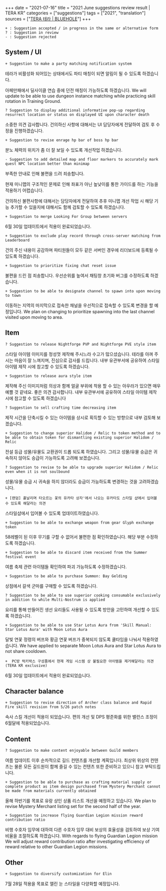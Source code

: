 +++
date = "2021-07-16"
title = "2021 June suggestions review result | TERA KR"
categories = ["suggestions"]
tags = ["2021", "translation"]
sources = ["[TERA 테라 | BLUEHOLE](https://playtera.co.kr/news/devnotes/482)"]
+++

```
+ : Suggestion accepted / in progress in the same or alternative form 
? : Suggestion in review
- : Suggestion rejected
```

## System / UI

```
+ Suggestion to make a party matching notification system
```

테라가 비활성화 되어있는 상태에서도 파티 매칭이 되면 알림이 될 수 있도록 하겠습니다.

아페만패에서 딜사이클 연습 중에 던전 매칭이 가능하도록 하겠습니다.
We will update to be able to use dungeon instance matching while practicing skill rotation in Training Ground.

```
? Suggestion to display additional informative pop-up regarding resurrect location or status on displayed UI upon character death
```

소중한 의견 감사합니다. 건의하신 사항에 대해서는 UI 담당자에게 전달하여 검토 후 수정을 진행하겠습니다.

```
+ Suggestion to revise enrage hp bar of boss hp bar
```

분노 체력의 위치가 좀 더 잘 보일 수 있도록 개선작업 하겠습니다.

```
- Suggestion to add detailed map and floor markers to accurately mark quest NPC location better than minimap
``` 

부족한 안내로 인해 불편을 드려 죄송합니다.

현재 미니맵의 구조적인 문제로 인해 좌표가 아닌 높낮이를 통한 가이드를 하는 기능을 적용하기 어렵습니다.

건의하신 불편사항에 대해서는 담당자에게 전달하여 추후 미니맵 개선 작업 시 해당 기능 추가할 수 있을지에 대해서도 함께 검토할 수 있도록 하겠습니다.

```
+ Suggestion to merge Looking For Group between servers
```

6월 30일 업데이트에서 적용이 완료되었습니다.

```
+ Suggestion to exclude play record through cross-server matching from Leaderboard
```

건의 주신 내용이 공감하며 파티원들이 모두 같은 서버인 경우에 리더보드에 등록될 수 있도록 하겠습니다.

```
+ Suggestion to prioritize fixing chat reset issue
```

불편을 드린 점 죄송합니다. 우선순위를 높여서 채팅창 초기화 버그를 수정하도록 하겠습니다.

```
+ Suggestion to be able to designate channel to spawn into upon moving to town
```

이동하는 지역의 마지막으로 접속한 채널을 우선적으로 접속할 수 있도록 변경을 할 예정입니다.
We plan on changing to prioritize spawning into the last channel visited upon moving to area.

## Item

```
? Suggestion to release Nightforge PVP and Nightforge PVE style item 
```

스타일 아이템 이미지를 정성껏 제작해 주시느라 수고가 많으셨습니다. 테라를 아껴 주시는 마음이 잘 느껴지며, 진심으로 감사를 드립니다. 내부 유관부서에 공유하여 스타일 아이템 제작 시에 참고할 수 있도록 하겠습니다.

```
+ Suggestion to release aura style item
```

제작해 주신 이미지처럼 의상과 함께 얼굴 부위에 착용 할 수 있는 아우라가 있으면 매우 예쁠 것 같네요. 좋은 의견 감사합니다. 내부 유관부서에 공유하여 스타일 아이템 제작 시에 참고할 수 있도록 하겠습니다

```
? Suggestion to sell crafting time decreasing item
```

제작 시간을 단축시킬 수 있는 아이템을 상시로 획득할 수 있는 방향으로 내부 검토해 보겠습니다.

```
+ Suggestion to change superior Halidom / Relic to token method and to be able to obtain token for dismantling existing superior Halidom / Relic
```

전설 등급 성물/유물도 교환권이 드롭 되도록 하였습니다. 그리고 성물/유물 승급은 귀속하지 않아도 승급이 가능하도록 고려해 보겠습니다.

```
? Suggestion to revise to be able to upgrade superior Halidom / Relic even when it is not soulbound
```

성물/유물 승급 시 귀속을 하지 않더라도 승급이 가능하도록 변경하는 것을 고려하겠습니다.

```
+ [랜덤] 흩날리며 타오르는 꽃의 유카타 상자'에서 나오는 유카타도 스타일 샵에서 입어볼 수 있도록 해달라는 의견
```

스타일샵에서 입어볼 수 있도록 업데이트하였습니다.

```
+ Suggestion to be able to exchange weapon from gear Glyph exchange token
```

58레벨이 된 이후 무기를 구할 수 없어서 불편한 점 확인하였습니다. 해당 부분 수정하도록 하겠습니다.

```
+ Suggestion to be able to discard item received from the Summer festival event
```

여름 축제 관련 아이템들 확인하여 파괴 가능하도록 수정하겠습니다.

```
+ Suggestion to be able to purchase Summon: Bay Gelding
```

상점에서 갈색 군마를 구매할 수 있도록 하겠습니다.

```
? Suggestion to be able to use superior cooking consumable exclusively in addition to while Multi-Nostrum is applied
```

요리를 통해 만들어진 생선 요리들도 사용될 수 있도록 방안을 고민하여 개선할 수 있도록 하겠습니다.

```
+ Suggestion to be able to use Star Lotus Aura from 'Skill Manual: Star Lotus Aura' with Moon Lotus Aura
```

달빛 연꽃 정령의 버프와 황금 연꽃 버프가 중복되지 않도록 쿨타임을 나눠서 적용하였습니다.
We have applied to separate Moon Lotus Aura and Star Lotus Aura to not share cooldown.

```
+  PC방 럭키박스 구성품에서 현재 게임 시스템 상 불필요한 아이템을 제거해달라는 의견 (TERA KR exclusive)
```

6월 30일 업데이트에서 적용이 완료되었습니다.

## Character balance

```
+ Suggestion to revise direction of Archer class balance and Rapid Fire skill revision from 5/26 patch notes 
```

속사 스킬 개선이 적용이 되었습니다. 편의 개선 및 DPS 평준화를 위한 밸런스 조정이 6월달에 적용되었습니다.

## Content

```
? Suggestion to make content enjoyable between Guild members
```

여름 업데이트 이후 순차적으로 길드 컨텐츠를 개선할 계획입니다. 최상위 위상의 컨텐츠는 물론 모든 길드원이 함께 즐길 수 있는 컨텐츠 또한 준비하고 있으니 참고 부탁드립니다.

```
+ Suggestion to be able to purchase as crafting material supply or complete product as item design purchased from Mystery Merchant cannot be made from materials currently obtained
```

올해 하반기를 목표로 유랑 상인 상품 리스트 개선을 예정하고 있습니다.
We plan to revise Mystery Merchant listing set for the second half of the year.

```
+ Suggestion to increase flying Guardian Legion mission reward contribution ratio
```

비행 수호자 임무에 대하여 다른 수호자 임무 대비 보상의 효율성을 검토하여 보상 기여 비율을 조절하도록 하겠습니다.
With regards to flying Guardian Legion mission We will adjust reward contribution ratio after investigating efficiency of reward relative to other Guardian Legion missions.

## Other

```
+ Suggestion to diversify customization for Elin
```

7월 28일 적용을 목표로 엘린 눈 스타일을 다양화할 예정입니다.
